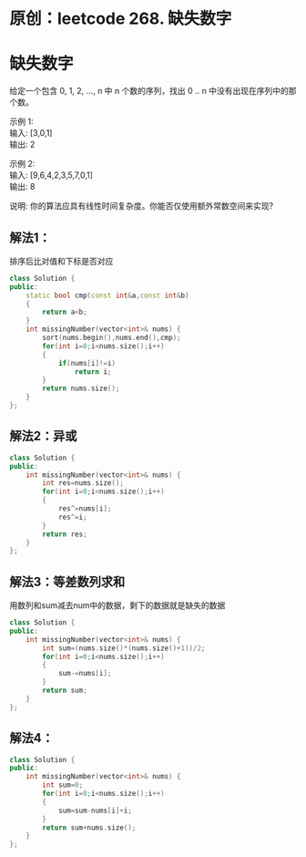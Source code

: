 # 原创：leetcode 268. 缺失数字

# 缺失数字

给定一个包含 0, 1, 2, ..., n 中 n 个数的序列，找出 0 .. n 中没有出现在序列中的那个数。

示例 1:  
输入: [3,0,1]  
输出: 2  

示例 2:  
输入: [9,6,4,2,3,5,7,0,1]  
输出: 8  

说明: 你的算法应具有线性时间复杂度。你能否仅使用额外常数空间来实现?

## 解法1：

排序后比对值和下标是否对应
```c++
class Solution {
public:
    static bool cmp(const int&a,const int&b)
    {
        return a<b;
    }
    int missingNumber(vector<int>& nums) {
        sort(nums.begin(),nums.end(),cmp);
        for(int i=0;i<nums.size();i++)
        {
            if(nums[i]!=i)
                return i;
        }
        return nums.size();
    }
};
```

## 解法2：异或
```c++
class Solution {
public:
    int missingNumber(vector<int>& nums) {
        int res=nums.size();
        for(int i=0;i<nums.size();i++)
        {
            res^=nums[i];
            res^=i;
        }
        return res;
    }
};
```

## 解法3：等差数列求和

用数列和sum减去num中的数据，剩下的数据就是缺失的数据
```c++
class Solution {
public:
    int missingNumber(vector<int>& nums) {
        int sum=(nums.size()*(nums.size()+1))/2;
        for(int i=0;i<nums.size();i++)
        {
            sum-=nums[i];
        }
        return sum;
    }
};
```

## 解法4：
```c++
class Solution {
public:
    int missingNumber(vector<int>& nums) {
        int sum=0;
        for(int i=0;i<nums.size();i++)
        {
            sum=sum-nums[i]+i;
        }
        return sum+nums.size();
    }
};
```
